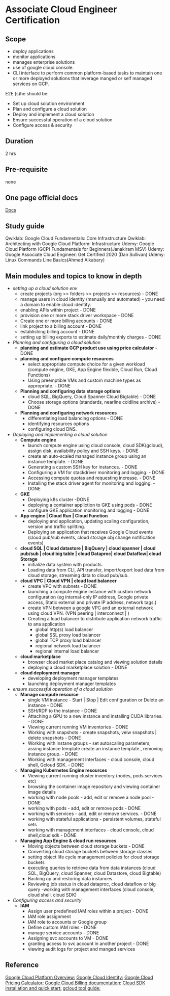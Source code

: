 # Associate Cloud Engineer Certification

## Scope

- deploy applications
- monitor applications
- manages enterprise solutions
- use of google cloud console.
- CLI interface to perform common platform-based tasks to maintain one or more deployed solutions that leverage manged or self managed services on GCP.

E2E (s)he should be:

- Set up cloud solution environment
- Plan and configure a cloud solution
- Deploy and implement a cloud solution
- Ensure successful operation of a cloud solution
- Configure access & security

## Duration

2 hrs

## Pre-requisite

none

## One page official docs

[Docs](https://cloud.google.com/certification/cloud-engineer)

## Study guide

Qwiklab: Google Cloud Fundamentals: Core Infrastructure
Qwiklab: Architecting with Google Cloud Platform: Infrastructure
Udemy: Google Cloud Platform (GCP) Fundamentals for Beginners(Janakiram MSV)
Udemy: Google Associate Cloud Engineer: Get Certified 2020 (Dan Sullivan)
Udemy: Linux Commands Line Basics(Ahmed Alkabary)

## Main modules and topics to know in depth

- *setting up a cloud solution env*
  - create projects (org >> folders >> projects >> resources) - DONE
  - manage users in cloud identity (manually and automated) - you need a domain to enable cloud identity.
  - enabling APIs within project - DONE
  - provision one or more stack driver workspace - DONE
  - Create one or more billing accounts - DONE
  - link project to a billing account - DONE
  - establishing billing account - DONE
  - setting up billing exports to estimate daily/monthly charges - DONE
- *Planning and configuring a cloud solution*
  - **planning and estimate GCP product use using price calculator** - DONE
  - **planning and configure compute resources**
    - select appropriate compute choice for a given workload (compute engine, GKE, App Engine flexible, Cloud Run, Cloud Functions)
    - Using preemptible VMs and custom machine types as appropriate. - DONE
  - **Planning and configuring data storage options**
    - cloud SQL, BigQuery, Cloud Spanner Cloud Bigtable) - DONE
    - Choose storage options (standards, nearline coldline archive) - DONE
  - **Planning and configuring network resources**
    - differentiating load balancing options - DONE
    - identifying resources options
    - configuring cloud DNS.
- *Deploying and implementing a cloud solution*
  - **Compute engine**
    - launch compute engine using cloud console, cloud SDK(gcloud), assign disk, availability policy and SSH keys. - DONE
    - create an auto-scaled managed instance group using an instance template. - DONE
    - Generating a custom SSH key for instances. - DONE
    - Configuring a VM for stackdriver monitoring and logging. - DONE
    - Accessing compute quotas and requesting increase. - DONE
    - Installing the stack driver agent for monitoring and logging. - DONE
  - **GKE**
    - Deploying k8s cluster -DONE
    - deploying a container appliction to GKE using pods - DONE
    - configure GKE application monitoring and logging - DONE
  - **App engine | Cloud Run | Cloud Function**
    - deploying and application, updating scaling configuration, version and traffic splitting.
    - Deploying an application that receives Google Cloud events (cloud pub/sub events, cloud storage obj change notification events)
  - **cloud SQL | Cloud datastore | BiqQuery | cloud spanner | cloud pub/sub | cloud big table | cloud Dataproc| cloud Dataflow| cloud Storage**
    - initialize data system with products.
    - Loading data from CLI, API transfer, import/export load data from cloud storage, streaming data to cloud pub/sub.
  - **cloud VPC | Cloud VPN | cloud load balancer**
    - create VPC with subnets - DONE
    - launching a compute engine instance with custom network configuration (eg internal-only IP address, Google private access, Static external and private IP address, network tags.)
    - create VPN between a google VPC and an external network using cloud VPN. (VPN peering | interconnect | )
    - Creating a load balancer to distribute application network traffic to ana application
      - global http(s) load balancer
      - global SSL proxy load balancer
      - global TCP proxy load balancer
      - regional network load balancer
      - regional internal load balancer
  - **cloud marketplace**
    - browser cloud market place catalog and viewing solution details
    - deploying a cloud marketplace solution - DONE
  - **cloud deployment manager**
    - developing deployment manager templates
    - launching deployment manager templates
- *ensure successful operation of a cloud solution*
  - **Manage compute resource**
    - single VM instance - Start | Stop | Edit configuration or Delete an instance - DONE
    - SSH/RDP to the instance - DONE
    - Attaching a GPU to a new instance and installing CUDA libraries. - DONE
    - Viewing current running VM inventories - DONE
    - Working with snapshots - create snapshots, veiw snapshots | delete snapshots - DONE
    - Working with instane groups - set autoscaling parameters, assing instance template create an instance template , removing instance group. - DONE
    - Working with management interfaces - cloud console, cloud shell, Gcloud SDK. - DONE
  - **Managing Kubernetes Engine resources**
    - Viewing current running cluster inventory (nodes, pods services etc)
    - browsing the container image repository and viewing container image details
    - working with node pools - add, edit or remove a node pool - DONE
    - working with pods - add, edit or remove pods - DONE
    - working with services - add, edit or remove services. - DONE
    - working with stateful applications - persistent volumes, stateful sets
    - working with management interfaces - cloud console, cloud shell,cloud sdk - DONE
  - **Managing App Engine & cloud run resources**
    - Moving objects between cloud storage buckets - DONE
    - Converting cloud storage buckets between storage classes
    - setting object life cycle management policies for cloud storage buckets
    - executing queries to retrieve data from data instances (cloud SQL, BigQuery, cloud Spanner, cloud Datastore, cloud Bigtable)
    - Backing up and restoring data instances
    - Reviewing job status in cloud dataproc, cloud dataflow or big query
    -working with management interfaces (cloud console, cloud shell, cloud SDK)
- *Configuring access and security*
  - **IAM**
    - Assign user predefined IAM roles within a project - DONE
    - IAM role assignment
    - IAM role to accounts or Google group
    - Define custom IAM roles - DONE
    - manage service accounts - DONE
    - Assigning svc accounts to VM - DONE
    - granting access to svc account in another project - DONE
    - viewing audit logs for project and manged services

## Reference

[Google Cloud Platform Overview:](https://cloud.google.com/docs/overview/)
[Google Cloud Identity:](https://cloud.google.com/identity/)
[Google Cloud Pricing Calculator:](https://cloud.google.com/products/calculator/)
[Google Cloud Billing documentation:](https://cloud.google.com/billing/docs/)
[Cloud SDK installation and quick start:](https://cloud.google.com/sdk/#Quick_Start)
[gcloud tool guide:](https://cloud.google.com/sdk/gcloud/)
